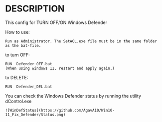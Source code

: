# DESCRIPTION
This config for TURN OFF/ON Windows Defender

How to use:
```
Run as Administrator. The SetACL.exe file must be in the same folder as the bat-file.
```
to turn OFF:
```
RUN  Defender_OFF.bat
(When using windows 11, restart and apply again.)
```
to DELETE:
```
RUN  Defender_DEL.bat
```
You can check the Windows Defender status by running the utility  dControl.exe
```
![WinDefStatus](https://github.com/AgavA10/Win10-11_Fix_Defender/Status.png)
```
